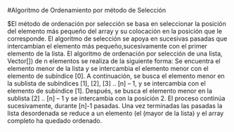 #Algoritmo de Ordenamiento por método de Selección
                                             
$El método de ordenación por selección se basa en seleccionar la posición del elemento más pequeño del array y su colocación en la posición que le corresponde. El algoritmo de selección se apoya en sucesivas pasadas que intercambian el elemento más pequeño,sucesivamente con el primer elemento de la lista. El algoritmo de ordenación por selección de una lista, Vector[]) de n elementos se realiza de la siguiente forma: 
Se encuentra el elemento menor de la lista y se intercambia el elemento menor con el elemento de subíndice [0]. A continuación, se busca el elemento menor en la sublista de subíndices [1], [2], [3] .. [n] – 1, y se intercambia
con el elemento de subíndice [1]. Después, se busca el elemento menor en la sublista [2] .. [n] – 1 y se intercambia con la posición 2. El proceso continúa sucesivamente, durante [n]-1 pasadas. Una vez terminadas las pasadas la lista desordenada se reduce a un elemento (el (mayor de la lista) y el array completo ha quedado ordenado.

